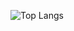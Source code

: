 ![Top Langs](https://github-readme-stats.vercel.app/api/top-langs/?username=mvrck21&theme=synthwave&size_weight=0.5&count_weight=0.5&langs_count=10&show_icons=true&hide=html,css)
